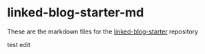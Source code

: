 # linked-blog-starter-md
These are the markdown files for the [linked-blog-starter](https://github.com/matthewwong525/linked-blog-starter) repository


test edit
